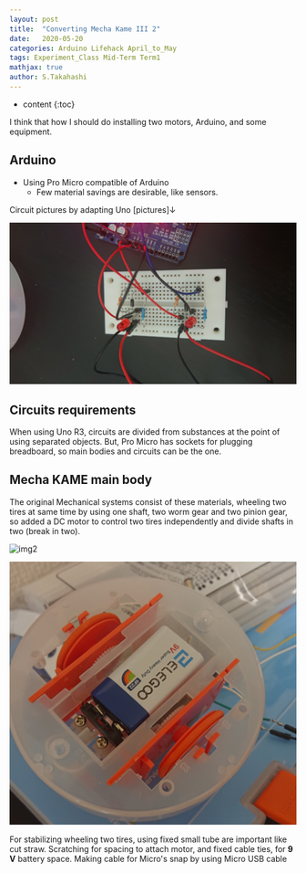 ```yaml
---
layout: post
title:  "Converting Mecha Kame III 2"
date:   2020-05-20
categories: Arduino Lifehack April_to_May
tags: Experiment_Class Mid-Term Term1
mathjax: true
author: S.Takahashi
---
```


* content
{:toc}

I think that how I should do installing two motors, Arduino, and some equipment.

## Arduino
- Using Pro Micro compatible of Arduino
  - Few material savings are desirable, like sensors.

Circuit pictures by adapting Uno [pictures]↓

![img1](/img/0520/1.jpg)


## Circuits requirements
When using Uno R3, circuits are divided from substances at the point of using separated objects. But, Pro Micro has sockets for plugging breadboard, so main bodies and circuits can be the one.





## Mecha KAME main body

The original Mechanical systems consist of these materials, wheeling two tires at same time by using one shaft, two worm gear and two pinion gear, so added a DC motor to control two tires independently and divide shafts in two (break in two).

![img2](/img/0520/2.jpg)

![img3](/img/0520/3.jpg)

For stabilizing wheeling two tires, using fixed small tube are important like cut straw. Scratching for spacing to attach motor, and fixed cable ties, for **9 V** battery space. Making cable for Micro's snap by using Micro USB cable